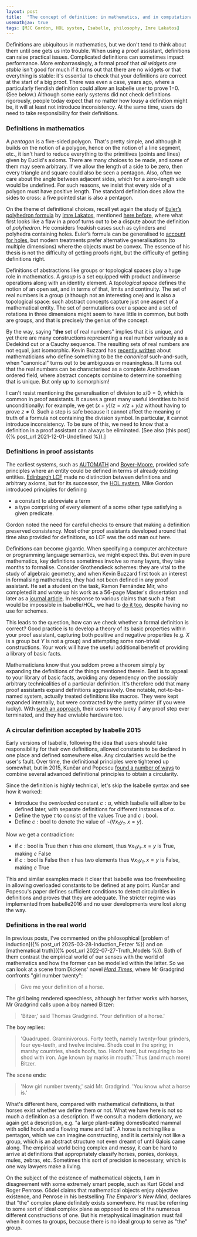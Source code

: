 ```yaml
---
layout: post
title:  "The concept of definition: in mathematics, and in computational logic"
usemathjax: true 
tags: [MJC Gordon, HOL system, Isabelle, philosophy, Imre Lakatos]
---
```

Definitions are ubiquitous in mathematics, but we don't tend to think about 
them until one gets us into trouble.
When using a proof assistant, definitions can raise practical issues.
Complicated definitions can sometimes impact performance.
More embarrassingly, a formal proof that *all widgets are stable*
isn't good for much if it turns out that there are no widgets 
or that everything is stable: it's essential to check that your definitions are correct at the start of a big proof.
There was even a case, years ago, where a particularly fiendish definition
could allow an Isabelle user to prove 1=0.
(See below.)
Although some early systems did not check definitions rigorously,
people today expect that no matter how lousy a definition might be,
it will at least not introduce inconsistency.
At the same time, users do need to take responsibility for their definitions.


### Definitions in mathematics

A *pentagon* is a five-sided polygon. 
That's pretty simple, and although it builds on the notion of a polygon,
hence on the notion of a line segment, etc., 
it isn't hard to reduce everything to the primitives 
(points and lines) given by Euclid's axioms.
There are many choices to be made, and some of them may seem arbitrary.
If we allow the length of a side to be zero,
then every triangle and square could also be seen a pentagon.
Also, often we care about the angle between adjacent sides, 
which for a zero-length side would be undefined.
For such reasons, we insist that every side of a polygon must have positive length.
The standard definition does allow the sides to cross:
a five pointed star is also a pentagon.

On the theme of definitional choices, recall yet again the study of
[Euler’s polyhedron formula](https://www.ams.org/publicoutreach/feature-column/fcarc-eulers-formula)
by [Imre Lakatos](https://plato.stanford.edu/entries/lakatos/),
mentioned [here before](/tag/Imre_Lakatos),
where what first looks like a flaw in a proof
turns out to be a dispute about the definition of *polyhedron*.
He considers freakish cases such as cylinders and polyhedra containing holes.
Euler’s formula can be generalised 
to [account for holes](https://momath.org/mathmonday/hole-new-polyhedra/), 
but modern treatments prefer alternative generalisations (to multiple dimensions) 
where the objects must be convex.
The essence of his thesis is not the difficulty of getting proofs right, 
but the difficulty of getting definitions right.

Definitions of abstractions like groups or topological spaces 
play a huge role in mathematics.
A *group* is a set equipped with product and inverse operations
along with an identity element.
A *topological space* defines the notion of an open set, 
and in terms of that, limits and continuity.
The set of real numbers is a group (although not an interesting one)
and is also a topological space:
such abstract concepts capture just one aspect of a mathematical entity.
The set of permutations over a space and a set of rotations in three dimensions
might seem to have little in common, but both are groups,
and that is precisely the genius of the concept.

By the way, saying "**the** set of real numbers" implies that it is unique,
and yet there are many constructions representing a real number variously as 
a Dedekind cut or a Cauchy sequence. 
The resulting sets of real numbers are not equal, just isomorphic.
Kevin Buzzard has [recently written](https://arxiv.org/pdf/2405.10387)
about mathematicians who define something to be the *canonical* such-and-such,
when "canonical" turns out to be ambiguous or meaningless.
It turns out that the real numbers can be characterised as
a complete Archimedean ordered field, 
where abstract concepts combine to determine something that is unique.
But only up to isomorphism!

I can't resist mentioning the generalisation of division to $x/0=0$,
which is common in proof assistants.
It causes a great many useful identities to hold unconditionally:
for example, we get $(x+y)/z = x/z+y/z$ without having to prove $z\not=0$.
Such a step is safe because it cannot affect the meaning or truth 
of a formula not containing the division symbol.
In particular, it cannot introduce inconsistency.
To be sure of this, we need to know that a definition in a proof assistant can always be eliminated.
[See also [this post]({% post_url 2021-12-01-Undefined %}).]

### Definitions in proof assistants

The earliest systems, such as [AUTOMATH](https://lawrencecpaulson.github.io/tag/AUTOMATH) and [Boyer–Moore](https://dl.acm.org/doi/10.1145/321864.321875),
provided safe principles where an entity could be defined
in terms of already existing entities. [Edinburgh LCF](https://lawrencecpaulson.github.io/tag/LCF) made no distinction
between definitions and arbitrary axioms, 
but for its successor, the [HOL system](https://lawrencecpaulson.github.io/tag/HOL_system), 
Mike Gordon introduced principles for defining 

* a constant to abbreviate a term
* a type comprising of every element of a some other type satisfying a given predicate.

Gordon noted the need for careful checks to ensure that making a definition
preserved consistency.
Most other proof assistants developed around that time also provided for definitions, so LCF was the odd man out here.

Definitions can become gigantic.
When specifying a computer architecture or programming language semantics,
we might expect this.
But even in pure mathematics, key definitions sometimes involve
so many layers, they take months to formalise.
Consider Grothendieck schemes: they are vital to the study of algebraic geometry,
and when Kevin Buzzard first took an interest in formalising mathematics,
they had not been defined in any proof assistant.
He set a student on the task, Ramon Fernández Mir,
who completed it and wrote up his work as a 56-page Master's dissertation
and later as a [journal article](https://www.tandfonline.com/doi/full/10.1080/10586458.2021.1983489).
In response to various claims that such a feat would be impossible
in Isabelle/HOL, we had to [do it too](https://doi.org/10.1080/10586458.2022.2062073),
despite having no use for schemes.

This leads to the question, how can we check whether a formal definition is correct?
Good practice is to develop a theory of its basic properties
within your proof assistant, capturing both positive and negative properties
(e.g. *X* is a group but *Y* is not a group) and attempting some non-trivial constructions.
Your work will have the useful additional benefit of providing a library of basic facts.

Mathematicians know that you seldom prove a theorem
simply by expanding the definitions of the things mentioned therein.
Best is to appeal to your library of basic facts, 
avoiding any dependency on the possibly arbitrary technicalities 
of a particular definition.
It's therefore odd that many proof assistants expand definitions aggressively.
One notable, not-to-be-named system, actually treated definitions like macros.
They were kept expanded internally, 
but were contracted by the pretty printer (if you were lucky).
With [such an approach](https://doi.org/10.1023/A:1020827725055), 
their users were lucky if any proof step ever terminated, 
and they had enviable hardware too.

### A circular definition accepted by Isabelle 2015

Early versions of Isabelle, following the idea that users should take responsibility 
for their own definitions, allowed constants to be declared in one place 
and defined somewhere else. Any circularities would be the user's fault.
Over time, the definitional principles were tightened up somewhat,
but in 2015, Kunčar and Popescu 
[found a number of ways](https://eprints.whiterose.ac.uk/id/eprint/191505/1/Consistent_Foundation_IsabelleHOL_JAR_2019.pdf) 
to combine several advanced definitional principles to obtain a circularity.

Since the definition is highly technical, let's skip the Isabelle syntax
and see how it worked:

* Introduce the *overloaded* constant $c : \alpha$, 
which Isabelle will allow to be defined later, with separate definitions
for different instances of $\alpha$.
* Define the type $\tau$ to consist of the values True and $c:{}$bool.
* Define $c:{}$bool to denote the value of $\neg(\forall x_\tau y_\tau.\,x=y)$.

Now we get a contradiction:

* if $c:{}$bool is True then $\tau$ has one element, 
thus $\forall x_\tau y_\tau.\,x=y$ is True, making $c$ False
* if $c:{}$bool is False then $\tau$ has two elements
thus $\forall x_\tau y_\tau.\,x=y$ is False, making $c$ True

This and similar examples made it clear that Isabelle was too freewheeling
in allowing overloaded constants to be defined at any point.
Kunčar and Popescu's paper defines sufficient conditions to detect 
circularities in definitions and proves that they are adequate.
The stricter regime was implemented from Isabelle2016 
and no user developments were lost along the way.

### Definitions in the real world

In previous posts, I've commented on the philosophical
[problem of induction]({% post_url 2025-03-28-Induction_Fetzer %})
and on [mathematical truth]({% post_url 2022-07-27-Truth_Models %}).
Both of them contrast the empirical world of our senses
with the world of mathematics and how the former can be modelled within the latter.
So we can look at a scene from Dickens' novel 
[*Hard Times*](https://www.victorianlondon.org/etexts/dickens/hard_times-0002.shtml),
where Mr Gradgrind confronts "girl number twenty":

> Give me your definition of a horse.

The girl being rendered speechless, although her father works with horses,
Mr Gradgrind calls upon a boy named Bitzer:

> 'Bitzer,' said Thomas Gradgrind. 'Your definition of a horse.'

The boy replies:

> 'Quadruped. Graminivorous. Forty teeth, namely twenty-four grinders, four eye-teeth, and twelve incisive. Sheds coat in the spring; in marshy countries, sheds hoofs, too. Hoofs hard, but requiring to be shod with iron. Age known by marks in mouth.' Thus (and much more) Bitzer.

The scene ends:

> 'Now girl number twenty,' said Mr. Gradgrind. 'You know what a horse is.'

What's different here, compared with mathematical definitions,
is that horses exist whether we define them or not.
What we have here is not so much a definition as a description.
If we consult a modern dictionary, we again get a description, e.g.
"a large plant-eating domesticated mammal with solid hoofs and a flowing mane and tail". A horse is nothing like a pentagon, 
which we can imagine constructing, and it is certainly not like a group, which is an abstract structure not even dreamt of
until Galois came along. The empirical world being complex and messy,
it can be hard to arrive at definitions that appropriately classify horses, 
ponies, donkeys, mules, zebras, etc. Sometimes this sort of precision is necessary, which is one way lawyers make a living.

On the subject of the existence of mathematical objects,
I am in disagreement with some extremely smart people, such as Kurt Gödel
and Roger Penrose. Gödel claims that mathematical objects enjoy objective existence, and Penrose in his bestselling *The Emperor's New Mind*, 
declares that "the" complex plane definitely exists somewhere.
He must be referring to some sort of ideal complex plane as opposed to one of the numerous different constructions of one.
But his metaphysical imagination must fail when it comes to groups, because there is no ideal group to serve as "the" group.
